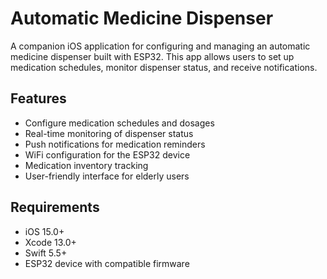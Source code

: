 # Automatic Medicine Dispenser

A companion iOS application for configuring and managing an automatic medicine dispenser built with ESP32. This app allows users to set up medication schedules, monitor dispenser status, and receive notifications.

## Features

- Configure medication schedules and dosages
- Real-time monitoring of dispenser status
- Push notifications for medication reminders
- WiFi configuration for the ESP32 device
- Medication inventory tracking
- User-friendly interface for elderly users

## Requirements

- iOS 15.0+
- Xcode 13.0+
- Swift 5.5+
- ESP32 device with compatible firmware
